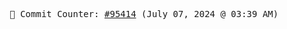 <p align="center">
    <samp>
        📮 Commit Counter: <a href="https://github.com/Javascript-void0/Javascript-void0/commits/main">#95414</a> (July 07, 2024 @ 03:39 AM)
    </samp>
</p>